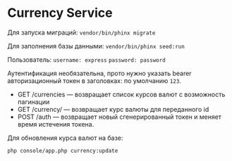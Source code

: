 # Currency Service

Для запуска миграций: 
`vendor/bin/phinx migrate`

Для заполнения базы данными: 
`vendor/bin/phinx seed:run`

Пользователь:
`username: express`
`password: password`

Аутентификация необязательна, прото нужно указать bearer авторизационный токен в заголовках: по умолчанию `123`.

- GET /currencies — возвращает список курсов валют с возможность пагинации
- GET /currency/ — возвращает курс валюты для переданного id
- POST /auth — возвращает новый сгенерированный токен и меняет время истечения токена.

Для обновления курса валют на базе: 

`php console/app.php currency:update`
